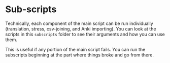 # Sub-scripts

Technically, each component of the main script can be run individually
(translation, stress, csv-joining, and Anki importing). You can look at the
scripts in this `subscripts` folder to see their arguments and how you can
use them.

This is useful if any portion of the main script fails. You can run the
subscripts beginning at the part where things broke and go from there.
